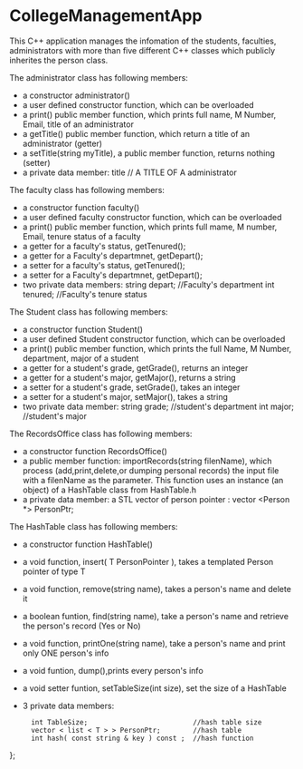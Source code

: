 # CollegeManagementApp
This C++ application manages the infomation of the students, faculties, administrators with more than five different C++ classes which publicly inherites the person class.

The administrator class has following members:
- a constructor administrator()
- a user defined constructor function, which can be overloaded 
- a print() public member function, which prints full name, M Number, Email, title of an administrator
- a getTitle() public member function, which return a title of an administrator (getter)
-	a setTitle(string myTitle), a public member function, returns nothing (setter)
- a private data member:
        title  // A TITLE OF A administrator



The faculty class has following members:
- a constructor function faculty()
- a user defined faculty constructor function, which can be overloaded 
- a print() public member function, which prints full mame, M number, Email, tenure status of a faculty
- a getter for a faculty's status, getTenured();
- a getter for a Faculty's departmnet, getDepart();
- a setter for a faculty's status, getTenured();
- a setter for a Faculty's departmnet, getDepart();
- two private data members:
        string depart; //Faculty's department
	      int tenured; //Faculty's tenure status
        
        
The Student class has following members:
- a constructor function Student()
- a user defined Student constructor function, which can be overloaded 
- a print() public member function, which prints the full Name, M Number, department, major of a student
- a getter for a student's grade, getGrade(), returns an integer
- a getter for a student's major, getMajor(), returns a string
- a setter for a student's grade, setGrade(), takes an integer
- a setter for a student's major, setMajor(), takes a string
- two private data member:
        string grade; //student's department
	      int major; //student's major
        
       
The RecordsOffice class has following members:
- a constructor function RecordsOffice()
- a public member function:  importRecords(string filenName), which process (add,print,delete,or dumping personal records) the input file with a filenName as the parameter. This function uses an instance (an object) of a HashTable class from HashTable.h
- a private data member:
      a STL vector of person pointer : vector <Person *> PersonPtr;
                
        
The HashTable class has following members:
- a constructor function HashTable()
- a void function, insert( T PersonPointer ), takes a templated Person pointer of type T
- a void function, remove(string name), takes a person's name and delete it
- a boolean funtion, find(string name), take a person's name and retrieve the person's record (Yes or No) 
- a void function, printOne(string name), take a person's name and print only ONE person's info
- a void funtion, dump(),prints every person's info
- a void setter funtion, setTableSize(int size), set the size of a HashTable 	


- 3 private data members:

		int TableSize;							//hash table size
		vector < list < T > > PersonPtr;		//hash table
		int hash( const string & key ) const ;	//hash function 
    
};



